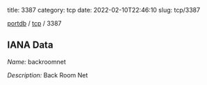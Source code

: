 title: 3387
category: tcp
date: 2022-02-10T22:46:10
slug: tcp/3387

[portdb](/) / [tcp](/category/tcp.html) / 3387


## IANA Data

_Name:_ backroomnet

_Description:_ Back Room Net

